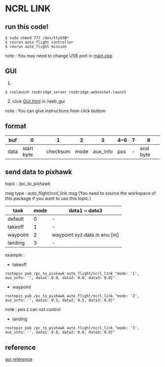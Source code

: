 # NCRL LINK

## run this code!

```bash=
$ sudo chmod 777 /dev/ttyUSB* 
$ rosrun auto_flight controller 
$ rosrun auto_flight mission
```

note : You may need to change USB port in [main.cpp](src/main.cpp)

## GUI

1. 

```bash=
$ roslaunch rosbridge_server rosbridge_websocket.launch
```
2. 
    click [GUI.html](web_gui/GUI.html) in /web_gui

note : You can give instructions from click buttom

## format 

buf|0| 1| 2| 3|4~6|7|8
---|---|---|---|--|--|--|-
data|start byte| checksum|mode |aux_info|pos|-|end byte

## send data to pixhawk 

topic : /pc_to_pixhawk 

msg type : auto_flight/ncrl_link.msg (You need to source the workspace of this package if you want to use this topic.)


task | mode | data1 ~ data3 |  
--|--|--
default | 0 | -
takeoff | 1 | -
waypoint | 2 |waypoint xyz data in enu [m]
landing | 3 | -


example :

- takeoff 

```bash=
rostopic pub /pc_to_pixhawk auto_flight/ncrl_link "mode: '1', aux_info: '', data1: 0.0, data2: 0.0, data3: 0.0}"
```

- waypoint 

```bash=
rostopic pub /pc_to_pixhawk auto_flight/ncrl_link "mode: '2', aux_info: '', data1: 0.5, data2: 0.5, data3: 0.0}"
```

note : pos z can not control

- landing 

```bash=
rostopic pub /pc_to_pixhawk auto_flight/ncrl_link "mode: '3', aux_info: '', data1: 0.0, data2: 0.0, data3: 0.0}"
```

## reference 

[gui reference](https://github.com/Andreew9504089/AprilTag_Localization/tree/master/src/single_page_gui)

